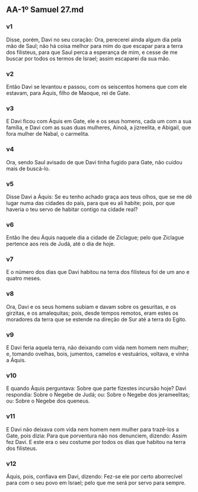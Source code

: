 ## AA-1º Samuel 27.md
### v1
 Disse, porém, Davi no seu coração: Ora, perecerei ainda algum dia pela mão de Saul; não há coisa melhor para mim do que escapar para a terra dos filisteus, para que Saul perca a esperança de mim, e cesse de me buscar por todos os termos de Israel; assim escaparei da sua mão.
### v2
 Então Davi se levantou e passou, com os seiscentos homens que com ele estavam, para Áquis, filho de Maoque, rei de Gate.
### v3
 E Davi ficou com Áquis em Gate, ele e os seus homens, cada um com a sua família, e Davi com as suas duas mulheres, Ainoã, a jizreelita, e Abigail, que fora mulher de Nabal, o carmelita.
### v4
 Ora, sendo Saul avisado de que Davi tinha fugido para Gate, não cuidou mais de buscá-lo.
### v5
 Disse Davi a Áquis: Se eu tenho achado graça aos teus olhos, que se me dê lugar numa das cidades do país, para que eu ali habite; pois, por que haveria o teu servo de habitar contigo na cidade real?
### v6
 Então lhe deu Áquis naquele dia a cidade de Ziclague; pelo que Ziclague pertence aos reis de Judá, até o dia de hoje.
### v7
 E o número dos dias que Davi habitou na terra dos filisteus foi de um ano e quatro meses.
### v8
 Ora, Davi e os seus homens subiam e davam sobre os gesuritas, e os girzitas, e os amalequitas; pois, desde tempos remotos, eram estes os moradores da terra que se estende na direção de Sur até a terra do Egito.
### v9
 E Davi feria aquela terra, não deixando com vida nem homem nem mulher; e, tomando ovelhas, bois, jumentos, camelos e vestuários, voltava, e vinha a Áquis.
### v10
 E quando Áquis perguntava: Sobre que parte fizestes incursão hoje? Davi respondia: Sobre o Negebe de Judá; ou: Sobre o Negebe dos jerameelitas; ou: Sobre o Negebe dos queneus.
### v11
 E Davi não deixava com vida nem homem nem mulher para trazê-los a Gate, pois dizia: Para que porventura não nos denunciem, dizendo: Assim fez Davi. E este era o seu costume por todos os dias que habitou na terra dos filisteus.
### v12
 Áquis, pois, confiava em Davi, dizendo: Fez-se ele por certo aborrecível para com o seu povo em Israel; pelo que me será por servo para sempre.
